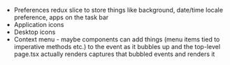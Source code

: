 - Preferences redux slice to store things like background, date/time locale preference, apps on the task bar
- Application icons
- Desktop icons
- Context menu - maybe components can add things (menu items tied to imperative methods etc.) to the event as it bubbles up and the top-level page.tsx actually renders captures that bubbled events and renders it
